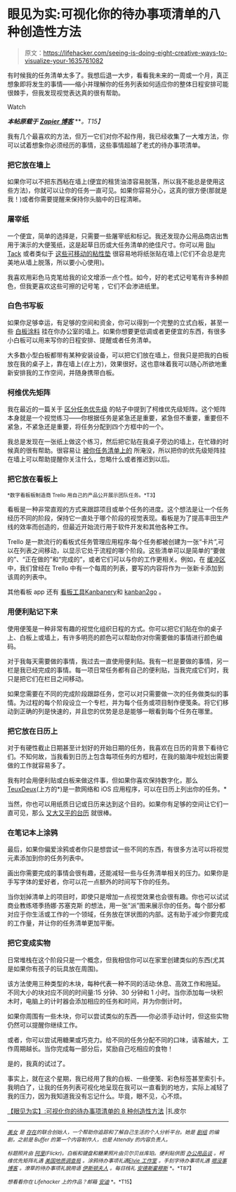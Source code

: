 # 眼见为实:可视化你的待办事项清单的八种创造性方法

> 原文：<https://lifehacker.com/seeing-is-doing-eight-creative-ways-to-visualize-your-1635761082>

有时候我的任务清单太多了。我想后退一大步，看看我未来的一周或一个月，真正想象即将发生的事情——缩小并理解你的任务列表如何适应你的整体日程安排可能很棘手，但我发现视觉表达真的很有帮助。

Watch

***本帖原载于*** [***Zapier 博客***](https://zapier.com/blog/visualize-to-do-list/) ***。*T15】**

我有几个最喜欢的方法，但万一它们对你不起作用，我已经收集了一大堆方法，你可以试着想象你必须经历的事情，这些事情超越了老式的待办事项清单。

### 把它放在墙上

如果你可以不把东西粘在墙上(便宜的租赁油漆容易脱落，所以我不能总是使用这些方法)，你就可以让你的任务一直可见。如果你容易分心，这真的很方便(那就是我！)或者你需要提醒来保持你头脑中的日程清晰。

### 屠宰纸

一个便宜，简单的选择是，只需要一些屠宰纸和标记。我还发现办公用品商店出售用于演示的大便笺纸，这是起草日历或大任务清单的绝佳尺寸。你可以用 [Blu Tack](http://www.blutack.com) 或者类似于 [这些可移动的粘性垫](http://solutions.3m.co.uk/wps/portal/3M/en_GB/EUCommand/Command/Products/Product-Catalog/?N=5584772+5924736+3294529196&rt=r3) 很容易地将纸张贴在墙上(它们不会总是完美地从墙上脱落，所以要小心使用)。

我喜欢用彩色马克笔给我的论文增添一点个性。如今，好的老式记号笔有许多种颜色，但我更喜欢这些可擦的记号笔 ，它们不会渗进纸里。

### 白色书写板

如果你足够幸运，有足够的空间和资金，你可以得到一个完整的立式白板，甚至一些 [白板涂料](http://www.ideapaint.com/) 挂在你办公室的墙上。如果你想要更低调或者更便宜的东西，有很多小白板可以用来写你的日程安排、提醒或者任务清单。

大多数小型白板都带有某种安装设备，可以把它们放在墙上，但我只是把我的白板放在我的桌子上，靠在墙上(*在*上方)，效果很好。这也意味着我可以随心所欲地重新安排我的工作空间，并随身携带白板。

### 柯维优先矩阵

我在最近的一篇关于 [区分任务优先级](https://zapier.com/blog/prioritize-task-list-methods/) 的帖子中提到了柯维优先级矩阵。这个矩阵本身就是一个视觉练习——你根据任务是紧急还是重要，紧急但不重要，重要但不紧急，不紧急还是重要，将任务分配到四个方框中的一个。

我总是发现在一张纸上做这个练习，然后把它贴在我桌子旁边的墙上，在忙碌的时候真的很有帮助。很容易让 [被你任务清单上的](https://lifehacker.com/back-to-basics-how-to-simplify-your-to-do-list-and-mak-5954123) 所淹没，所以把你的优先级矩阵挂在墙上可以帮助提醒你关注什么，忽略什么或者推迟到以后。

### 把它放在看板上

<small>*数字看板板制造商 Trello 用自己的产品公开展示团队任务。*T3】</small>

看板是一种非常直观的方式来跟踪项目或单个任务的进度。这个想法是让一个任务经历不同的阶段，保持它一直处于哪个阶段的视觉表现。看板是为了提高丰田生产线的效率而创造的，但最近开始流行用于软件开发和其他各种工作。

Trello 是一款流行的看板式任务管理应用程序:每个任务都被创建为一张“卡片”,可以在列表之间移动，以显示它处于流程的哪个阶段。这些清单可以是简单的“要做的”、“正在做的”和“完成的”，或者它们可以与你的工作更相关。例如，在 [缓冲区](https://bufferapp.com/) 中，我们曾经在 Trello 中有一个每周的列表，要写的内容将作为一张新卡添加到该周的列表中。

其他看板 app 还有 [看板工具](http://kanbantool.com)[Kanbanery](https://kanbanery.com/)和 [kanban2go](https://kanban2go.com) 。

### 用便利贴记下来

使用便笺是一种非常有趣的视觉化组织日程的方式。你可以把它们贴在你的桌子上、白板上或墙上，有许多明亮的颜色可以帮助你对你需要做的事情进行颜色编码。

对于我每天需要做的事情，我过去一直使用便利贴。我有一栏是要做的事情，另一栏是我已经完成的事情。每一项日常任务都有自己的便利贴，当我完成它们时，我只是把它们在栏目之间移动。

如果您需要在不同的完成阶段跟踪任务，您可以对只需要做一次的任务做类似的事情。为过程的每个阶段设立一个专栏，并为每个任务或项目制作便笺条。将它们移动到正确的列是快速的，并且您的优势是总是能够一眼看到每个任务在哪里。

### 把它放在日历上

对于有硬性截止日期甚至计划好的开始日期的任务，我喜欢在日历的背景下看待它们。不知何故，当我看到日历上包含每项任务的方框时，在我的脑海中规划出需要做的工作就容易多了。

我有时会用便利贴或白板来做这件事，但如果你喜欢保持数字化，那么[TeuxDeux](https://teuxdeux.com)(上方的*)是一款网络和 iOS 应用程序，可以在日历上列出你的任务。*

当然，你也可以用纸质日记或日历来达到这个目的。如果你有足够的空间让它们一直可见，那么 [又大又平的台历](http://www.amazon.com/b?asc_campaign=InlineText&asc_refurl=https://lifehacker.com/seeing-is-doing-eight-creative-ways-to-visualize-your-1635761082&asc_source=&node=1069470&tag=kinjalifehackerlink-20) 就很棒。

### 在笔记本上涂鸦

最后，如果你偏爱涂鸦或者你只是想尝试一些不同的东西，有很多方法可以将视觉元素添加到你的任务列表中。

画出你需要完成的事情会很有趣，还能减轻一些与任务清单相关的压力。如果你是手写字体的爱好者，你可以花一点额外的时间写下你的任务。

当你划掉清单上的项目时，即使只是增加一点视觉效果也会很有趣。你也可以试试商业教练塔季扬娜·苏塞克斯 的想法，用一张“派”图来展示你的任务。每个部分都对应于你生活或工作的一个领域，任务放在饼状图的内部。这有助于减少你要完成的工作量，并让你的任务清单更加平衡。

### 把它变成实物

日常堆栈在这个阶段只是一个概念，但我相信你可以在家里创建类似的东西(尤其是如果你有孩子的玩具放在周围)。

该方法使用三种类型的木块，每种代表一种不同的活动:休息、高效工作和拖延。不同大小的块对应不同的时间量:15 分钟、30 分钟和 1 小时。当你添加每一块积木时，电脑上的计时器会添加相应的任务和时间，并为你倒计时。

如果你周围有一些木块，你可以尝试类似的东西——你必须手动计时，但这些实物仍然可以提醒你继续工作。

或者，你可以尝试用糖果或巧克力。给不同的任务分配不同的口味，请客越大，工作周期越长。当你完成每一部分后，奖励自己吃相应的食物！

是的，我真的试过了。

事实上，就在这个星期，我已经用了我的白板、一些便笺、彩色标签甚至索引卡。我明白了，让我的任务列表可视化地呈现在我可以一直看到的地方，实际上减轻了我的压力，因为我知道我没有忘记什么。毕竟，眼不见，心不烦。

[【眼见为实】:可视化你的待办事项清单的 8 种创造性方法](https://zapier.com/blog/visualize-to-do-list/) |扎皮尔

* * *

[<small>*美女*</small>](https://twitter.com/bellebcooper) <small>*是*</small> [<small>*存在*</small>](https://exist.io/)<small>*的联合创始人，一个帮助你追踪和了解自己生活的个人分析平台。她是*</small> [<small>*剧组*</small>](http://pickcrew.com/) <small>*的编剧，之前是 Buffer 的第一个内容制作人，也是 Attendly 的内容负责人。*</small>

<small>*标题照片由*</small> [<small>*阿里*</small>](https://www.flickr.com/photos/alikwilliams/432126345)<small>*(Flickr)。白板和键盘和糖果照片由贝尔贝丝库珀。便利贴供图*</small> [<small>*办公用品谈*</small>](http://blog.officesupply.com/2011/03/post-it-notes-now-part-of-political.html) <small>*。柯维优先矩阵礼遇*</small> [<small>*美国地质调查局*</small>](http://www.usgs.gov/humancapital/documents/TimeManagementGrid.pdf) <small>*。涂鸦待办事项礼遇*</small>[<small>*Elvie 工作室*</small>](http://elviestudio.blogspot.com.au/2011/06/to-doelvie-encore-post-6.html) <small>*。手刻字待办事项礼遇*</small> [<small>*嗯没事博客*</small>](http://wellitsokay.blogspot.com.au/2012/06/tuesday-to-do-list.html) <small>*。潦草的待办事项礼貌用语*</small> [<small>*伊斯顿夫人*</small>](http://melissaeastondesign.com/blog/?p=4784) <small>*。每日栈礼*</small> [<small>*安德斯霍穆斯*</small>](http://vimeo.com/user910239) <small>*。*T87】</small>

<small>*想看看你在 Lifehacker 上的作品？邮箱*</small> [<small>*安迪*</small>](mailto:andy@lifehacker.com) <small>*。*T15】</small>